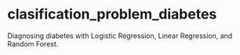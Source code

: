 # clasification_problem_diabetes
Diagnosing diabetes with Logistic Regression, Linear Regression, and Random Forest.

